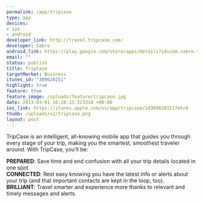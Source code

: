 ```yaml
---
permalink: /app/tripcase
type: app
devices:
- ios
- android
developer_link: http://travel.tripcase.com/
developer: Sabre
android_link: https://play.google.com/store/apps/details?id=com.sabre.tripcase.android
email: ""
status: publish
title: TripCase
targetMarket: Business
itunes_id: "309620151"
highlight: true
feature: true
feature_image: /uploads/feature/tripcase.jpg
date: 2013-03-01 16:28:13.523310 +00:00
ios_link: https://itunes.apple.com/us/app/tripcase/id309620151?mt=8
thumb: /uploads/v2/tripcase.png
layout: post
---
```


TripCase is an intelligent, all-knowing mobile app that guides you through every stage of your trip, making you the smartest, smoothest traveler around. With TripCase, you’ll be:

**PREPARED**: Save time and end confusion with all your trip details located in one spot.  
**CONNECTED**: Rest easy knowing you have the latest info or alerts about your trip (and that important contacts are kept in the loop, too).  
**BRILLIANT**: Travel smarter and experience more thanks to relevant and timely messages and alerts.
